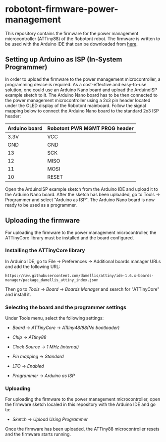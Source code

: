 # robotont-firmware-power-management

This repository contains the firmware for the power management microcontroller (ATTiny88) of the Robotont robot. The firmware is written to be used with the Arduino IDE that can be downloaded from [here](https://www.arduino.cc/en/Main/Software).


## Setting up Arduino as ISP (In-System Programmer)

In order to upload the firmware to the power management microcontroller, a programming device is required. As a cost-effective and easy-to-use solution, one could use an Arduino Nano board and upload the ArduinoISP example sketch to it.
The Arduino Nano board has to be then connected to the power management microcontroller using a 2x3 pin header located under the OLED display of the Robotont mainboard. Follow the signal mapping below to connect the Arduino Nano board to the standard 2x3 ISP header:

| Arduino board | Robotont PWR MGMT PROG header |
|---------------|-------------------------------|
| 3.3V          | VCC                           |
| GND           | GND                           |
| 13            | SCK                           |
| 12            | MISO                          |
| 11            | MOSI                          |
| 10            | RESET                         |

Open the ArduinoISP example sketch from the Arduino IDE and upload it to the Arduino Nano board. After the sketch has been uploaded, go to Tools -> Programmer and select "Arduino as ISP". The Arduino Nano board is now ready to be used as a programmer.

## Uploading the firmware

For uploading the firmware to the power management microcontroller, the ATTinyCore library must be installed and the board configured.

### Installing the ATTinyCore library

In Arduino IDE, go to File -> Preferences -> Additional boards manager URLs and add the following URL:

  ```
  https://raw.githubusercontent.com/damellis/attiny/ide-1.6.x-boards-manager/package_damellis_attiny_index.json
  ```
    
Then go to *Tools* -> *Board* -> *Boards Manager* and search for "ATTinyCore" and install it.

### Selecting the board and the programmer settings

Under Tools menu, select the following settings:

- *Board* -> *ATTinyCore* -> *ATtiny48/88(No bootloader)*

- *Chip* -> *ATtiny88*

- *Clock Source* -> *1 MHz (internal)*

- *Pin mapping* -> *Standard*

- *LTO* -> *Enabled*

- *Programmer* -> *Arduino as ISP*

### Uploading
For uploading the firmware to the power management microcontroller, open the firmware sketch localed in this repository with the Arduino IDE and go to:
- *Sketch* -> *Upload Using Programmer*

Once the firmware has been uploaded, the ATTiny88 microcontroller resets and the firmware starts running.
